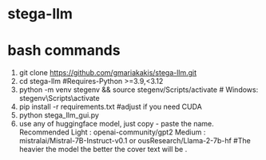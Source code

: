 # stega-llm
# bash commands
1) git clone https://github.com/gmariakakis/stega-llm.git
2) cd stega-llm
 #Requires-Python >=3.9,<3.12 
3) python -m venv stegenv && source stegenv/Scripts/activate   # Windows: stegenv\Scripts\activate
4) pip install -r requirements.txt  #adjust if you need CUDA 
5) python stega_llm_gui.py
6) use any of huggingface model, just copy - paste the name. Recommended Light : openai-community/gpt2
                                                                       Medium  : mistralai/Mistral-7B-Instruct-v0.1  or ousResearch/Llama-2-7b-hf
#The heavier the model the better the cover text will be .                 

